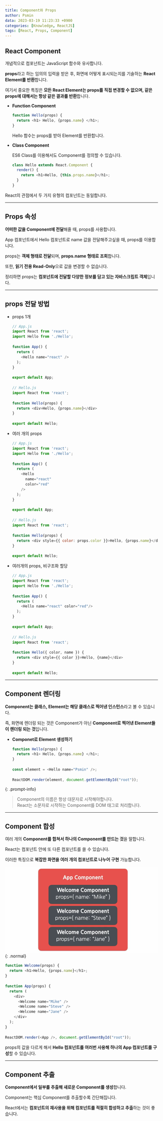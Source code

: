 ```yaml
---
title: Component와 Props
author: Psmin
data: 2023-03-19 11:23:33 +0900
categories: [Knowledge, ReactJS]
tags: [React, Props, Component]
---
```


## React Component

개념적으로 컴포넌트는 JavaScript 함수와 유사합니다.

**props**라고 하는 임의의 입력을 받은 후, 화면에 어떻게 표시되는지를 기술하는 **React Element를 반환**합니다.

여기서 중요한 특징은 **모든 React Element는 props를 직접 변경할 수 없으며, 같은 props에 대해서는 항상 같은 결과를 반환**합니다.

- **Function Component**

  ```js
  function Hello(props) {
    return <h1> Hello, {props.name} </h1>;
  }
  ```

  Hello 함수는 props를 받아 Element를 반환합니다.

- **Class Component**

  ES6 Class를 이용해서도 Component를 정의할 수 있습니다.

  ```js
  class Hello extends React.Component {
    render() {
      return <h1>Hello, {this.props.name}</h1>;
    }
  }
  ```

React의 관점에서 두 가지 유형의 컴포넌트는 동일합니다.

---

## Props 속성

**어떠한 값을 Component에 전달**해줄 때, props를 사용합니다.

App 컴포넌트에서 Hello 컴포넌트로 name 값을 전달해주고싶을 때, props를 이용합니다.

props는 **객체 형태로 전달**되며, **props.name 형태로 조회**합니다.

또한, **읽기 전용 Read-Only**으로 값을 변경할 수 없습니다.

정리하면 props는 **컴포넌트에 전달할 다양한 정보를 담고 있는 자바스크립트 객체**입니다.

---

## props 전달 방법

- props 1개

  ```js
  // App.js
  import React from 'react';
  import Hello from './Hello';

  function App() {
    return (
      <Hello name="react" />
    );
  }

  export default App;

  // Hello.js
  import React from 'react';

  function Hello(props) {
    return <div>Hello, {props.name}</div>
  }

  export default Hello;
  ```

- 여러 개의 props

  ```js
  // App.js
  import React from 'react';
  import Hello from './Hello';

  function App() {
    return (
      <Hello
        name="react"
        color="red"
      />
    );
  }

  export default App;

  // Hello.js
  import React from 'react';

  function Hello(props) {
    return <div style={{ color: props.color }}>Hello, {props.name}</div>
  }

  export default Hello;
  ```

- 여러개의 props, 비구조화 할당

  ```js
  // App.js
  import React from 'react';
  import Hello from './Hello';

  function App() {
    return (
      <Hello name="react" color="red"/>
    );
  }

  export default App;

  // Hello.js
  import React from 'react';

  function Hello({ color, name }) {
    return <div style={{ color }}>Hello, {name}</div>
  }

  export default Hello;
  ```

---

## Component 렌더링

**Component는 클래스, Element는 해당 클래스로 찍어낸 인스턴스**라고 볼 수 있습니다.

즉, 화면에 렌더링 되는 것은 Component가 아닌 **Component로 찍어낸 Element들이 렌더링 되는 것**입니다.

- **Componet로 Element 생성하기**

  ```js
  function Hello(props) {
    return <h1> Hello, {props.name} </h1>;
  }

  const element = <Hello name="Psmin" />;

  ReactDOM.render(element, document.getElementById("root"));
  ```

{: .prompt-info}

> Component의 이름은 항상 대문자로 시작해야합니다.  
> React는 소문자로 시작하는 Component를 DOM 태그로 처리합니다.

---

## Component 합성

여러 개의 **Component를 합쳐서 하나의 Component를 만드는 것**을 말합니다.

React는 컴포넌트 안에 또 다른 컴포넌트를 쓸 수 있습니다.

이러한 특징으로 **복잡한 화면을 여러 개의 컴포넌트로 나누어 구현** 가능합니다.

![Components](/assets/img/component-merge.png){: .normal}

```js
function Welcome(props) {
  return <h1>Hello, {props.name}</h1>;
}

function App(props) {
  return (
    <div>
      <Welcome name="Mike" />
      <Welcome name="Steve" />
      <Welcome name="Jane" />
    </div>
  );
}

ReactDOM.render(<App />, document.getElementById("root"));
```

props의 값을 다르게 해서 **Hello 컴포넌트를 여러번 사용해 하나의 App 컴포넌트를 구성**할 수 있습니다.

---

## Component 추출

**Component에서 일부를 추출해 새로운 Component를 생성**합니다.

Component는 핵심 Component를 추출할수록 간단해집니다.

React에서는 **컴포넌트의 재사용을 위해 컴포넌트를 적절히 합성하고 추출**하는 것이 좋습니다.
